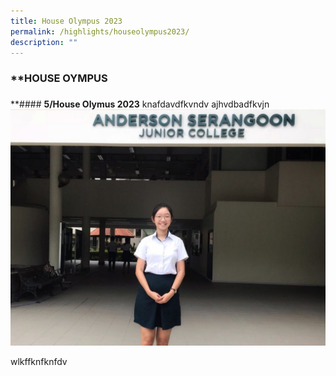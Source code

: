 ```yaml
---
title: House Olympus 2023
permalink: /highlights/houseolympus2023/
description: ""
---
```

### **HOUSE OYMPUS
### 
**#### **5/House  Olymus 2023**
knafdavdfkvndv
ajhvdbadfkvjn
![](/images/10th%20National%20Brush%20and%20Pen%20Calligraphy%20Competition%202019.jpg)

wlkffknfknfdv